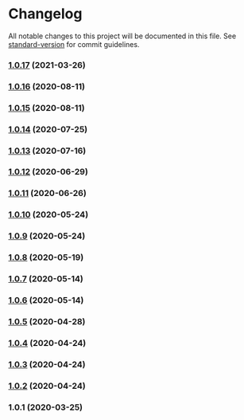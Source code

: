 # Changelog

All notable changes to this project will be documented in this file. See [standard-version](https://github.com/conventional-changelog/standard-version) for commit guidelines.

### [1.0.17](https://github.com/lendroidproject/Rightshare-js/compare/v1.0.16...v1.0.17) (2021-03-26)



### [1.0.16](https://github.com/lendroidproject/Rightshare-js/compare/v1.0.15...v1.0.16) (2020-08-11)



### [1.0.15](https://github.com/lendroidproject/Rightshare-js/compare/v1.0.14...v1.0.15) (2020-08-11)



### [1.0.14](https://github.com/lendroidproject/Rightshare-js/compare/v1.0.13...v1.0.14) (2020-07-25)



### [1.0.13](https://github.com/lendroidproject/Rightshare-js/compare/v1.0.12...v1.0.13) (2020-07-16)



### [1.0.12](https://github.com/lendroidproject/Rightshare-js/compare/v1.0.11...v1.0.12) (2020-06-29)



### [1.0.11](https://github.com/lendroidproject/Rightshare-js/compare/v1.0.10...v1.0.11) (2020-06-26)



### [1.0.10](https://github.com/lendroidproject/Rightshare-js/compare/v1.0.9...v1.0.10) (2020-05-24)



### [1.0.9](https://github.com/lendroidproject/Rightshare-js/compare/v1.0.8...v1.0.9) (2020-05-24)



### [1.0.8](https://github.com/lendroidproject/Rightshare-js/compare/v1.0.7...v1.0.8) (2020-05-19)



### [1.0.7](https://github.com/lendroidproject/Rightshare-js/compare/v1.0.6...v1.0.7) (2020-05-14)



### [1.0.6](https://github.com/lendroidproject/Rightshare-js/compare/v1.0.5...v1.0.6) (2020-05-14)



### [1.0.5](https://github.com/lendroidproject/Rightshare-js/compare/v1.0.4...v1.0.5) (2020-04-28)



### [1.0.4](https://github.com/lendroidproject/Rightshare-js/compare/v1.0.3...v1.0.4) (2020-04-24)



### [1.0.3](https://github.com/lendroidproject/Rightshare-js/compare/v1.0.2...v1.0.3) (2020-04-24)



### [1.0.2](https://github.com/lendroidproject/Rightshare-js/compare/v1.0.1...v1.0.2) (2020-04-24)



### 1.0.1 (2020-03-25)
